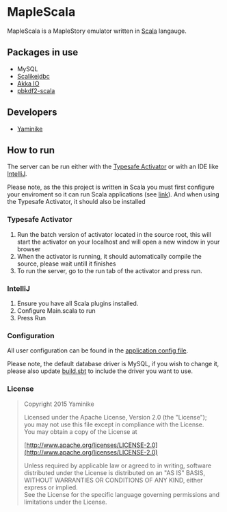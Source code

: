 # MapleScala
MapleScala is a MapleStory emulator written in [Scala][1] langauge.

## Packages in use
* MySQL
* [Scalikejdbc][5]
* [Akka IO][6]
* [pbkdf2-scala][7]

## Developers
* [Yaminike][8]

## How to run
The server can be run either with the [Typesafe Activator][2] or with an IDE like [IntelliJ][3].

Please note, as the this project is written in Scala you must first configure your enviroment so it can run Scala applications (see [link][4]).
And when using the Typesafe Activator, it should also be installed

### Typesafe Activator
1. Run the batch version of activator located in the source root, this will start the activator on your localhost and will open a new window in your browser
2. When the activator is running, it should automatically compile the source, please wait untill it finishes
3. To run the server, go to the run tab of the activator and press run.

### IntelliJ
1. Ensure you have all Scala plugins installed.
2. Configure Main.scala to run
3. Press Run

### Configuration
All user configuration can be found in the [application config file](/src/main/resources/application.conf).

Please note, the default database driver is MySQL, if you wish to change it, please also update [build.sbt](/build.sbt) to include the driver you want to use.

### License

> Copyright 2015 Yaminike
>
> Licensed under the Apache License, Version 2.0 (the "License");<br />
> you may not use this file except in compliance with the License.<br />
> You may obtain a copy of the License at
>
> [http://www.apache.org/licenses/LICENSE-2.0](http://www.apache.org/licenses/LICENSE-2.0)
>
> Unless required by applicable law or agreed to in writing, software
> distributed under the License is distributed on an "AS IS" BASIS,
> WITHOUT WARRANTIES OR CONDITIONS OF ANY KIND, either express or implied.<br />
> See the License for the specific language governing permissions and
> limitations under the License.

[1]: http://www.scala-lang.org/
[2]: http://www.typesafe.com/community/core-tools/activator-and-sbt
[3]: https://www.jetbrains.com/idea/
[4]: http://www.scala-lang.org/download/install.html
[5]: http://scalikejdbc.org/
[6]: http://akka.io/
[7]: https://github.com/nremond/pbkdf2-scala
[8]: https://github.com/Yaminike/
